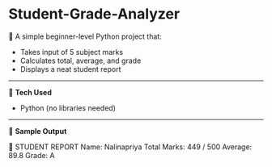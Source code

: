 # Student-Grade-Analyzer

📝 A simple beginner-level Python project that:

- Takes input of 5 subject marks  
- Calculates total, average, and grade  
- Displays a neat student report  

---

🔧 **Tech Used**  
- Python (no libraries needed)

---

📌 **Sample Output**


📄 STUDENT REPORT
Name: Nalinapriya
Total Marks: 449 / 500
Average: 89.8
Grade: A


